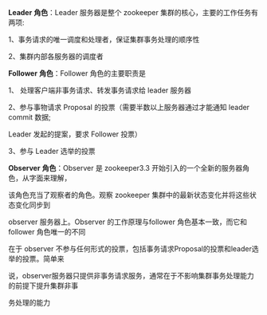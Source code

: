 **Leader** **角色**：Leader 服务器是整个 zookeeper 集群的核心，主要的工作任务有两项:

1、事务请求的唯一调度和处理者，保证集群事务处理的顺序性

2、集群内部各服务器的调度者

**Follower** **角色**：Follower 角色的主要职责是

1、 处理客户端非事务请求、转发事务请求给 leader 服务器

2、参与事物请求 Proposal 的投票（需要半数以上服务器通过才能通知 leader commit 数据;

Leader 发起的提案，要求 Follower 投票）

3、参与 Leader 选举的投票

**Observer** **角色**：Observer 是 zookeeper3.3 开始引入的一个全新的服务器角色，从字面来理解，

该角色充当了观察者的角色。观察 zookeeper 集群中的最新状态变化并将这些状态变化同步到

observer 服务器上。Observer 的工作原理与follower 角色基本一致，而它和 follower 角色唯一的不同

在于 observer 不参与任何形式的投票，包括事务请求Proposal的投票和leader选举的投票。简单来

说，observer服务器只提供非事务请求服务，通常在于不影响集群事务处理能力的前提下提升集群非事

务处理的能力